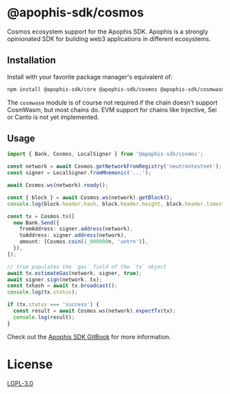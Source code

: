 # @apophis-sdk/cosmos
Cosmos ecosystem support for the Apophis SDK. Apophis is a strongly opinionated SDK for building web3 applications in different ecosystems.

## Installation
Install with your favorite package manager's equivalent of:

```bash
npm install @apophis-sdk/core @apophis-sdk/cosmos @apophis-sdk/cosmwasm
```

The `cosmwasm` module is of course not required if the chain doesn't support CosmWasm, but most chains do. EVM support for chains like Injective, Sei or Canto is not yet implemented.

## Usage
```typescript
import { Bank, Cosmos, LocalSigner } from '@apophis-sdk/cosmos';

const network = await Cosmos.getNetworkFromRegistry('neutrontestnet');
const signer = LocalSigner.fromMnemonic('...');

await Cosmos.ws(network).ready();

const { block } = await Cosmos.ws(network).getBlock();
console.log(block.header.hash, block.header.height, block.header.timestamp);

const tx = Cosmos.tx([
  new Bank.Send({
    fromAddress: signer.address(network),
    toAddress: signer.address(network),
    amount: [Cosmos.coin(1_000000n, 'untrn')],
  }),
]);

// true populates the `gas` field of the `tx` object
await tx.estimateGas(network, signer, true);
await signer.sign(network, tx);
const txhash = await tx.broadcast();
console.log(tx.status);

if (tx.status === 'success') {
  const result = await Cosmos.ws(network).expectTx(tx);
  console.log(result);
}
```

Check out the [Apophis SDK GitBook](https://kirudev-oss.gitbook.io/apophis-sdk/) for more information.

# License
[LGPL-3.0](../../LICENSE)
